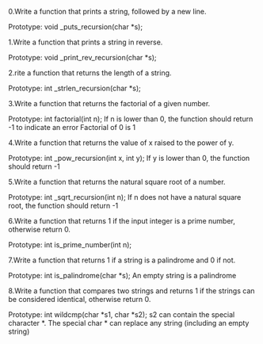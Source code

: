 0.Write a function that prints a string, followed by a new line.

Prototype: void _puts_recursion(char *s);

1.Write a function that prints a string in reverse.

Prototype: void _print_rev_recursion(char *s);

2.rite a function that returns the length of a string.

Prototype: int _strlen_recursion(char *s);

3.Write a function that returns the factorial of a given number.

Prototype: int factorial(int n);
If n is lower than 0, the function should return -1 to indicate an error
Factorial of 0 is 1

4.Write a function that returns the value of x raised to the power of y.

Prototype: int _pow_recursion(int x, int y);
If y is lower than 0, the function should return -1

5.Write a function that returns the natural square root of a number.

Prototype: int _sqrt_recursion(int n);
If n does not have a natural square root, the function should return -1

6.Write a function that returns 1 if the input integer is a prime number, otherwise return 0.

Prototype: int is_prime_number(int n);

7.Write a function that returns 1 if a string is a palindrome and 0 if not.

Prototype: int is_palindrome(char *s);
An empty string is a palindrome

8.Write a function that compares two strings and returns 1 if the strings can be considered identical, otherwise return 0.

Prototype: int wildcmp(char *s1, char *s2);
s2 can contain the special character *.
The special char * can replace any string (including an empty string)
